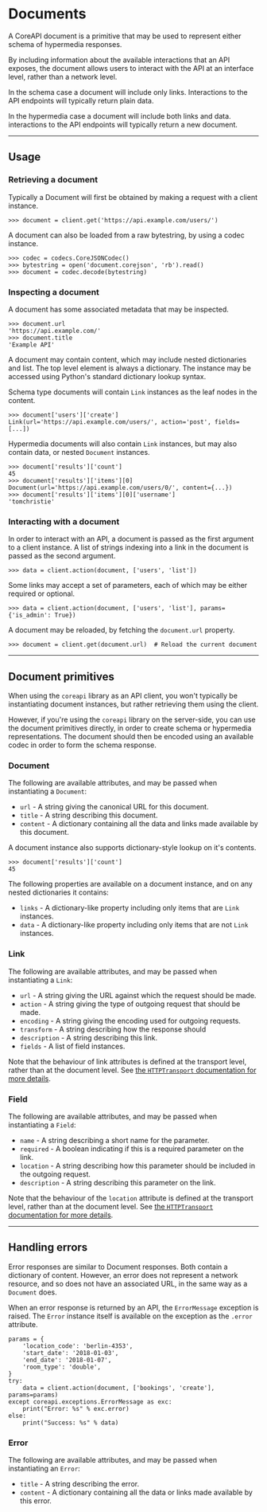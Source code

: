 # Documents

A CoreAPI document is a primitive that may be used to represent either schema of hypermedia responses.

By including information about the available interactions that an API exposes,
the document allows users to interact with the API at an interface level, rather
than a network level.

In the schema case a document will include only links. Interactions to the API
endpoints will typically return plain data.

In the hypermedia case a document will include both links and data. interactions
to the API endpoints will typically return a new document.

---

## Usage

### Retrieving a document

Typically a Document will first be obtained by making a request with a
client instance.

    >>> document = client.get('https://api.example.com/users/')

A document can also be loaded from a raw bytestring, by using a codec instance.

    >>> codec = codecs.CoreJSONCodec()
    >>> bytestring = open('document.corejson', 'rb').read()
    >>> document = codec.decode(bytestring)

### Inspecting a document

A document has some associated metadata that may be inspected.

    >>> document.url
    'https://api.example.com/'
    >>> document.title
    'Example API'

A document may contain content, which may include nested dictionaries and list.
The top level element is always a dictionary. The instance may be accessed using
Python's standard dictionary lookup syntax.

Schema type documents will contain `Link` instances as the leaf nodes in the content.

    >>> document['users']['create']
    Link(url='https://api.example.com/users/', action='post', fields=[...])

Hypermedia documents will also contain `Link` instances, but may also contain
data, or nested `Document` instances.

    >>> document['results']['count']
    45
    >>> document['results']['items'][0]
    Document(url='https://api.example.com/users/0/', content={...})
    >>> document['results']['items'][0]['username']
    'tomchristie'

### Interacting with a document

In order to interact with an API, a document is passed as the first argument to
a client instance. A list of strings indexing into a link in the document is passed
as the second argument.

    >>> data = client.action(document, ['users', 'list'])

Some links may accept a set of parameters, each of which may be either required or optional.

    >>> data = client.action(document, ['users', 'list'], params={'is_admin': True})

A document may be reloaded, by fetching the `document.url` property.

    >>> document = client.get(document.url)  # Reload the current document

---

## Document primitives

When using the `coreapi` library as an API client, you won't typically be instantiating
document instances, but rather retrieving them using the client.

However, if you're using the `coreapi` library on the server-side, you can use
the document primitives directly, in order to create schema or hypermedia representations.
The document should then be encoded using an available codec in order to form the schema response.

### Document

The following are available attributes, and may be passed when instantiating a `Document`:

* `url` - A string giving the canonical URL for this document.
* `title` - A string describing this document.
* `content` - A dictionary containing all the data and links made available by this document.

A document instance also supports dictionary-style lookup on it's contents.

    >>> document['results']['count']
    45

The following properties are available on a document instance, and on any
nested dictionaries it contains:

* `links` - A dictionary-like property including only items that are `Link` instances.
* `data` - A dictionary-like property including only items that are not `Link` instances.

### Link

The following are available attributes, and may be passed when instantiating a `Link`:

* `url` - A string giving the URL against which the request should be made.
* `action` - A string giving the type of outgoing request that should be made.
* `encoding` - A string giving the encoding used for outgoing requests.
* `transform` - A string describing how the response should
* `description` - A string describing this link.
* `fields` - A list of field instances.

Note that the behaviour of link attributes is defined at the transport level,
rather than at the document level. See [the `HTTPTransport` documentation for more details][link-behaviour].

### Field

The following are available attributes, and may be passed when instantiating a `Field`:

* `name` - A string describing a short name for the parameter.
* `required` - A boolean indicating if this is a required parameter on the link.
* `location` - A string describing how this parameter should be included in the outgoing request.
* `description` - A string describing this parameter on the link.

Note that the behaviour of the `location` attribute is defined at the transport level,
rather than at the document level. See [the `HTTPTransport` documentation for more details][link-behaviour].

---

## Handling errors

Error responses are similar to Document responses. Both contain a dictionary of
content. However, an error does not represent a network resource, and so does
not have an associated URL, in the same way as a `Document` does.

When an error response is returned by an API, the `ErrorMessage` exception is raised.
The `Error` instance itself is available on the exception as the `.error` attribute.

    params = {
        'location_code': 'berlin-4353',
        'start_date': '2018-01-03',
        'end_date': '2018-01-07',
        'room_type': 'double',
    }
    try:
        data = client.action(document, ['bookings', 'create'], params=params)
    except coreapi.exceptions.ErrorMessage as exc:
        print("Error: %s" % exc.error)
    else:
        print("Success: %s" % data)

### Error

The following are available attributes, and may be passed when instantiating an `Error`:

* `title` - A string describing the error.
* `content` - A dictionary containing all the data or links made available by this error.


[link-behaviour]: transports.md#making-requests
